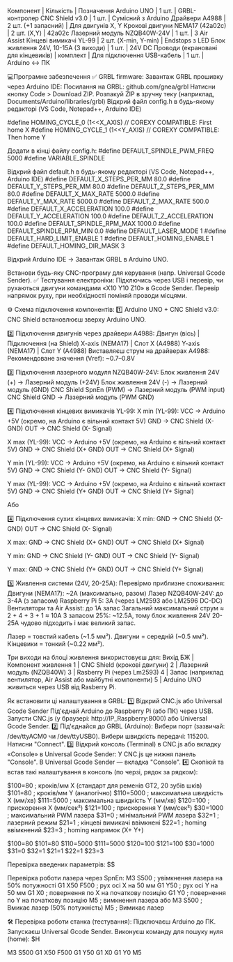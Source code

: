 Компонент | Кількість | Позначення
Arduino UNO | 1 шт. | GRBL-контролер
CNC Shield v3.0 | 1 шт. | Сумісний з Arduino
Драйвери A4988 | 2 шт. (+1 запасний) | Для двигунів X, Y
Крокові двигуни NEMA17 (42a02c) | 2 шт. (X,Y) | 42a02c
Лазерний модуль NZQB40W-24V | 1 шт. | З Air Assist
Кінцеві вимикачі YL-99 | 2 шт. (X-min, Y-min) | Endstops з LED
Блок живлення 24V, 10-15A (3 виходи) | 1 шт. | 24V DC
Проводи (екрановані для кінцевиків) | комплект | Для підключення
USB-кабель | 1 шт. | Arduino ↔ ПК

💻Програмне забезпечення
✅ GRBL firmware:
Завантаж GRBL прошивку через Arduino IDE:
Посилання на GRBL: github.com/gnea/grbl
Натисни кнопку Code > Download ZIP.
Розпакуй ZIP в зручну теку (наприклад, Documents/Arduino/libraries/grbl)
Відкрий файл config.h в будь-якому редакторі (VS Code, Notepad++, Arduino IDE)

#define HOMING_CYCLE_0 (1<<X_AXIS)  // COREXY COMPATIBLE: First home X
#define HOMING_CYCLE_1 (1<<Y_AXIS)  // COREXY COMPATIBLE: Then home Y

Додати в кінці файлу config.h:
#define DEFAULT_SPINDLE_PWM_FREQ 5000
#define VARIABLE_SPINDLE

Відкрий файл default.h в будь-якому редакторі (VS Code, Notepad++, Arduino IDE)
#define DEFAULT_X_STEPS_PER_MM 80.0
#define DEFAULT_Y_STEPS_PER_MM 80.0
#define DEFAULT_Z_STEPS_PER_MM 80.0
#define DEFAULT_X_MAX_RATE 5000.0
#define DEFAULT_Y_MAX_RATE 5000.0
#define DEFAULT_Z_MAX_RATE 500.0
#define DEFAULT_X_ACCELERATION 100.0
#define DEFAULT_Y_ACCELERATION 100.0
#define DEFAULT_Z_ACCELERATION 100.0
#define DEFAULT_SPINDLE_RPM_MAX 1000.0
#define DEFAULT_SPINDLE_RPM_MIN 0.0
#define DEFAULT_LASER_MODE 1
#define DEFAULT_HARD_LIMIT_ENABLE 1
#define DEFAULT_HOMING_ENABLE 1
#define DEFAULT_HOMING_DIR_MASK 3


Відкрий Arduino IDE → Завантаж GRBL в Arduino UNO.

Встанови будь-яку CNC-програму для керування (напр. Universal Gcode Sender).
✅ Тестування електроніки:
Підключись через USB і перевір, чи рухаються двигуни командами «X10 Y10 Z10» в Gcode Sender.
Перевір напрямок руху, при необхідності поміняй проводи місцями.

⚙️ Схема підключення компонентів:
1️⃣ Arduino UNO + CNC Shield v3.0:
CNC Shield встановлюєш зверху Arduino UNO.

2️⃣ Підключення двигунів через драйвери A4988:
Двигун (вісь) | Підключення (на Shield)
X-axis (NEMA17) | Слот X (A4988)
Y-axis (NEMA17) | Слот Y (A4988)
Виставляєш струм на драйверах A4988:
Рекомендоване значення (Vref): ~0.7–0.8V

3️⃣ Підключення лазерного модуля NZQB40W-24V:
Блок живлення 24V (+) → Лазерний модуль (+24V)
Блок живлення 24V (-) → Лазерний модуль (GND)
CNC Shield SpnEn (PWM) → Лазерний модуль (PWM input)
CNC Shield GND → Лазерний модуль (PWM GND)

4️⃣ Підключення кінцевих вимикачів YL-99:
X min (YL-99):
VCC → Arduino +5V (окремо, на Arduino є вільний контакт 5V)
GND → CNC Shield (X- GND)
OUT → CNC Shield (X- Signal)

X max (YL-99):
VCC → Arduino +5V (окремо, на Arduino є вільний контакт 5V)
GND → CNC Shield (X+ GND)
OUT → CNC Shield (X+ Signal)

Y min (YL-99):
VCC → Arduino +5V (окремо, на Arduino є вільний контакт 5V)
GND → CNC Shield (Y- GND)
OUT → CNC Shield (Y- Signal)

Y max (YL-99):
VCC → Arduino +5V (окремо, на Arduino є вільний контакт 5V)
GND → CNC Shield (Y+ GND)
OUT → CNC Shield (Y+ Signal)

Або

4️⃣ Підключення сухих кінцевих вимикачів:
X min:
GND → CNC Shield (X- GND)
OUT → CNC Shield (X- Signal)

X max:
GND → CNC Shield (X+ GND)
OUT → CNC Shield (X+ Signal)

Y min:
GND → CNC Shield (Y- GND)
OUT → CNC Shield (Y- Signal)

Y max:
GND → CNC Shield (Y+ GND)
OUT → CNC Shield (Y+ Signal)

5️⃣ Живлення системи (24V, 20-25A):
Перевірмо приблизне споживання:
Двигуни (NEMA17): ~2A (максимально, разом)
Лазер NZQB40W-24V: до 3-4A (з запасом)
Raspberry Pi 5: 3А (через LM2593 або LM2596 DC-DC)
Вентилятори та Air Assist: до 1А запас
Загальний максимальний струм ≈ 2 + 4 + 3 + 1 ≈ 10А
З запасом 25%: ~12.5А, тому блок живлення 24V 20-25A чудово підходить і має великий запас.

Лазер = товстий кабель (~1.5 мм²).
Двигуни = середній (~0.5 мм²).
Кінцевики = тонкий (~0.22 мм²).

Три виходи на блоці живлення використовуєш для:
Вихід БЖ | Компонент живлення
1 | CNC Shield (крокові двигуни)
2 | Лазерний модуль (NZQB40W)
3 | Rasberry Pi (через Lm2593)
4 | Запас (наприклад вентилятор, Air Assist або майбутні компоненти)
5 | Arduino UNO живиться через USB від Rasberry Pi.

Як встановити ці налаштування в GRBL:
1️⃣ Відкрий CNC.js або Universal Gcode Sender
Під'єднай Arduino до Raspberry Pi (або ПК) через USB.
Запусти CNC.js (у браузері: http://IP_Raspberry:8000) або Universal Gcode Sender.
2️⃣ Під'єднайся до GRBL (Arduino):
Вибери порт (зазвичай: /dev/ttyACM0 чи /dev/ttyUSB0).
Вибери швидкість передачі: 115200.
Натисни "Connect".
3️⃣ Відкрий консоль (Terminal) в CNC.js або вкладку «Console» в Universal Gcode Sender:
У CNC.js це нижня панель "Console".
В Universal Gcode Sender — вкладка "Console".
4️⃣ Скопіюй та встав такі налаштування в консоль (по черзі, рядок за рядком):

$100=80 ; кроків/мм X (стандарт для ременів GT2, 20 зубів шків)
$101=80 ; кроків/мм Y (аналогічно)
$110=5000 ; максимальна швидкість X (мм/хв)
$111=5000 ; максимальна швидкість Y (мм/хв)
$120=100 ; прискорення X (мм/сек²)
$121=100 ; прискорення Y (мм/сек²)
$30=1000 ; максимальний PWM лазера
$31=0    ; мінімальний PWM лазера
$32=1    ; лазерний режим
$21=1    ; кінцеві вимикачі ввімкнені
$22=1    ; homing ввімкнений
$23=3    ; homing напрямок (X+ Y+)

$100=80
$101=80
$110=5000
$111=5000
$120=100
$121=100
$30=1000
$31=0
$32=1
$21=1
$22=1
$23=3

Перевірка введених параметрів:
$$

Перевірка роботи лазера через SpnEn:
M3 S500     ; увімкнення лазера на 50% потужності
G1 X50 F500 ; рух осі X на 50 мм
G1 Y50      ; рух осі Y на 50 мм
G1 X0       ; повернення по X на початкову позицію
G1 Y0       ; повернення по Y на початкову позицію
M5          ; вимкнення лазера
або
M3 S500  ; Вмикає лазер (50% потужність)
M5       ; Вимикає лазер


🛠️ Перевірка роботи станка (тестування):
Підключаєш Arduino до ПК.
Запускаєш Universal Gcode Sender.
Виконуєш команду для пошуку нуля (home):
$H

M3 S500
G1 X50 F500
G1 Y50
G1 X0
G1 Y0
M5

